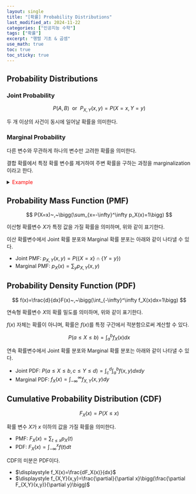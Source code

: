 ```yaml
---
layout: single
title: "[확률] Probability Distributions"
last_modified_at: 2024-11-22
categories: ["인공지능 수학"]
tags: ["확률"]
excerpt: "행렬 기초 & 곱셈"
use_math: true
toc: true
toc_sticky: true
---
```


## Probability Distributions

### Joint Probability

$$
P(A,B)~~\text{or}~~P_{X,Y}(x,y)=P(X=x,Y=y)
$$

두 개 이상의 사건이 동시에 일어날 확률을 의미한다.

### Marginal Probability

다른 변수와 무관하게 하나의 변수만 고려한 확률을 의미한다.

결합 확률에서 특정 확률 변수를 제거하여 주변 확률을 구하는 과정을 marginalization이라고 한다.

<details>
<summary><font color='red'>Example</font></summary>
<div markdown="1">

<center><img src='{{"/assets/images/인공지능수학/4-3. Figure1.png" | relative_url}}' width="30%"></center>

---

- $\displaystyle p_X(4)=p_{X,Y}(4,1)+p_{X,Y}(4,2)+p_{X,Y}(4,3)+p_{X,Y}(4,4)=0+\frac{2}{20}+\frac{1}{20}+0=\frac{3}{20}$
- $\displaystyle p_Y(3)=p_{X,Y}(1,3)+p_{X,Y}(2,3)+p_{X,Y}(3,3)+p_{X,Y}(4,3)=\frac{2}{20}+\frac{4}{20}+\frac{1}{20}+\frac{2}{20}=\frac{9}{20}$

</div>
</details>

## Probability Mass Function (PMF)

$$
P(X=x)~,~\bigg(\sum_{x=-\infty}^\infty p_X(x)=1\bigg)
$$

이산형 확률변수 $X$가 특정 값을 가질 확률을 의미하며, 위와 같이 표기한다.

이산 확률변수에서 Joint 확률 분포와 Marginal 확률 분포는 아래와 같이 나타낼 수 있다.

- Joint PMF: $\displaystyle p_{X,Y}(x,y)=P(\lbrace X=x\rbrace\cap\lbrace Y=y\rbrace)$
- Marginal PMF: $\displaystyle p_X(x)=\sum_yp_{X,Y}(x,y)$

## Probability Density Function (PDF)

$$
f(x)=\frac{d}{dx}F(x)~,~\bigg(\int_{-\infty}^\infty f_X(x)dx=1\bigg)
$$

연속형 확률변수 $X$의 확률 밀도를 의미하며, 위와 같이 표기한다.

$f(x)$ 자체는 확률이 아니며, 확률은 $f(x)$를 특정 구간에서 적분함으로써 계산할 수 있다.

$$
P(a\leq X\leq b)=\int_a^bf_X(x)dx
$$

연속 확률변수에서 Joint 확률 분포와 Marginal 확률 분포는 아래와 같이 나타낼 수 있다.

- Joint PDF: $\displaystyle P(a\leq X\leq b,c\leq Y\leq d)=\int_c^d\int_a^b f(x,y)dxdy$
- Marginal PDF: $\displaystyle f_X(x)=\int_{-\infty}^\infty f_{X,Y}(x,y)dy$

## Cumulative Probability Distribution (CDF)

$$
F_X(x)=P(X\leq x)
$$

확률 변수 $X$가 $x$ 이하의 값을 가질 확률을 의미한다.

- PMF: $\displaystyle F_X(x)=\sum_{t\leq x} p_X(t)$
- PDF: $\displaystyle F_X(x)=\int_{-\infty}^x f(t)dt$


CDF의 미분은 PDF이다.

- $\displaystyle f_X(x)=\frac{dF_X(x)}{dx}$
- $\displaystyle f_{X,Y}(x,y)=\frac{\partial}{\partial x}\bigg(\frac{\partial F_{X,Y}(x,y)}{\partial y}\bigg)$
